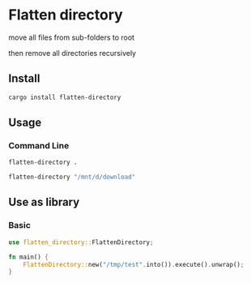 # Flatten directory

move all files from sub-folders to root

then remove all directories recursively

## Install

```bash
cargo install flatten-directory
```

## Usage

### Command Line

```bash
flatten-directory .
```

```bash
flatten-directory "/mnt/d/download"
```

## Use as library

### Basic

```rs
use flatten_directory::FlattenDirectory;

fn main() {
    FlattenDirectory::new("/tmp/test".into()).execute().unwrap();
}
```

